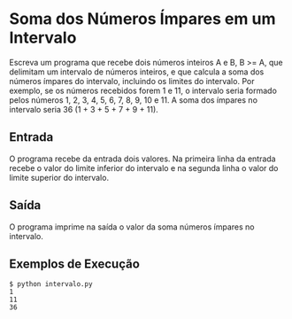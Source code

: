 # Soma dos Números Ímpares em um Intervalo
Escreva um programa que recebe dois números inteiros A e B, B >= A, que delimitam um intervalo de números inteiros, e que calcula a soma dos números ímpares do intervalo, incluindo os limites do intervalo.
Por exemplo, se os números recebidos forem 1 e 11, o intervalo seria formado pelos números 1, 2, 3, 4, 5, 6, 7, 8, 9, 10 e 11. A soma dos ímpares no intervalo seria 36 (1 + 3 + 5 + 7 + 9 + 11).

## Entrada
O programa recebe da entrada dois valores. Na primeira linha da entrada recebe o valor do limite inferior do intervalo e na segunda linha o valor do limite superior do intervalo.

## Saída
O programa imprime na saída o valor da soma números ímpares no intervalo.

## Exemplos de Execução
    $ python intervalo.py
    1
    11
    36
